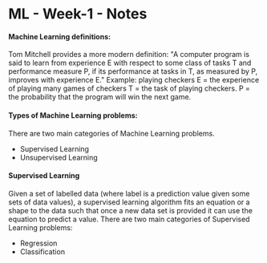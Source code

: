 # ML - Week-1 - Notes
#### Machine Learning definitions:

Tom Mitchell provides a more modern definition: "A computer program is said to learn from experience E with respect to some class of tasks T and performance measure P, if its performance at tasks in T, as measured by P, improves with experience E."
Example: playing checkers
E = the experience of playing many games of checkers
T = the task of playing checkers.
P = the probability that the program will win the next game.


#### Types of Machine Learning problems:

There are two main categories of Machine Learning problems.
* Supervised Learning
* Unsupervised Learning

#### Supervised Learning
 
Given a set of labelled data (where label is a prediction value given some sets of data values), a supervised learning algorithm fits an equation or a shape to the data such that once a new data set is provided it can use the equation to predict a value. There are two main categories of Supervised Learning problems:

* Regression 
* Classification
